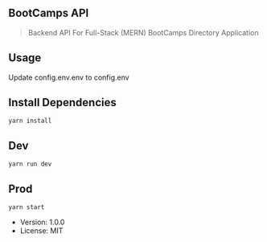 ## BootCamps API

> Backend API For Full-Stack (MERN) BootCamps Directory Application

## Usage
Update config.env.env to config.env

## Install Dependencies
```
yarn install
```


## Dev
```
yarn run dev
```

## Prod
```
yarn start
```

- Version: 1.0.0
- License: MIT